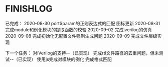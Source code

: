 # FINISHLOG
已完成：
    2020-08-30 port$param的正则表达式的匹配
               图标更新
    2020-08-31 完成module和例化模块的提取函数的校验
    2020-09-02 完成iverilog的仿真 
    2020-09-08 完成初始化无配置文件强制生成问题
    2020-09-09 完成文件层级实现

下一个任务：
    对iVerilog的支持--（已实现）
        完成rtl文件路径的去重问题，但未测试--（已实现）
    使用js完成对模块的例化
        完成格式匹配


